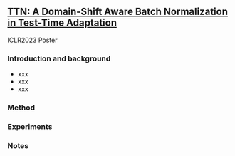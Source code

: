 ## [TTN: A Domain-Shift Aware Batch Normalization in Test-Time Adaptation](https://arxiv.org/abs/2302.05155)

ICLR2023 Poster

### Introduction and background
- xxx
- xxx
- xxx

### Method

### Experiments

### Notes
